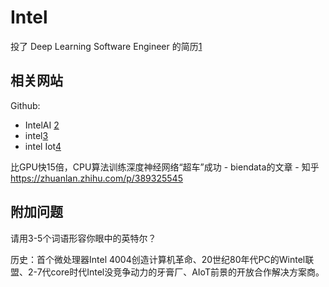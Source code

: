 # Intel


投了 Deep Learning Software Engineer 的简历[1]

## 相关网站

Github:

- IntelAI [2]
- intel[3]
- intel Iot[4]

比GPU快15倍，CPU算法训练深度神经网络“超车”成功 - biendata的文章 - 知乎
https://zhuanlan.zhihu.com/p/389325545

## 附加问题

请用3-5个词语形容你眼中的英特尔？

历史：首个微处理器Intel 4004创造计算机革命、20世纪80年代PC的Wintel联盟、2-7代core时代Intel没竞争动力的牙膏厂、AIoT前景的开放合作解决方案商。

[1]: https://chinacampus.jobs.intel.cn/intel/position/detail?positionId=60cda0c3744a269193a5f4ea
[2]: https://github.com/IntelAI
[3]: https://github.com/intel
[4]: https://github.com/intel-iot-devkit
